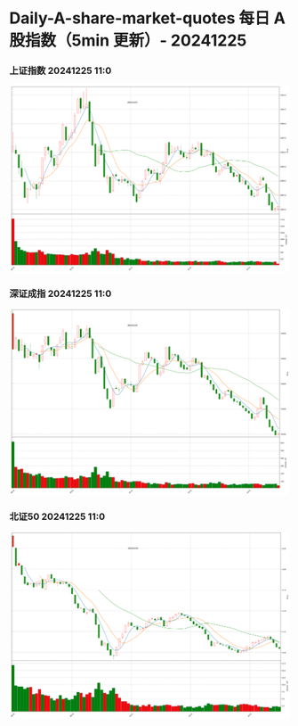 
# Daily-A-share-market-quotes 每日 A 股指数（5min 更新）- 20241225

### 上证指数 20241225 11:0
![](./fig/2024/12/20241225-sh000001.png)

### 深证成指 20241225 11:0
![](./fig/2024/12/20241225-sz399001.png)

### 北证50 20241225 11:0
![](./fig/2024/12/20241225-bj899050.png)
